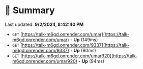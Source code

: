 # 📖 Summary
Last updated: **9/2/2024, 8:42:40 PM**

- `GET` [https://talk-m6gd.onrender.com/umar](https://talk-m6gd.onrender.com/umar) - **Up** (149ms)
- `GET` [https://talk-m6gd.onrender.com/9337](https://talk-m6gd.onrender.com/9337) - **Up** (80ms)
- `GET` [https://talk-m6gd.onrender.com/umar920](https://talk-m6gd.onrender.com/umar920) - **Up** (94ms)
